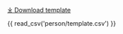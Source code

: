 [⤓ Download template](https://github.com/mc2-center/data-models/raw/main/templates/PersonView.xlsx)

{{ read_csv('person/template.csv') }}